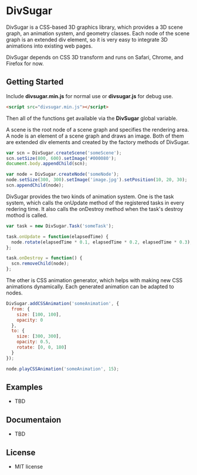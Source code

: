 DivSugar
========

DivSugar is a CSS-based 3D graphics library, which provides a 3D scene graph, an animation system, and geometry classes.
Each node of the scene graph is an extended div element, so it is very easy to integrate 3D animations into existing web pages.

DivSugar depends on CSS 3D transform and runs on Safari, Chrome, and Firefox for now.

Getting Started
---------------
Include **divsugar.min.js** for normal use or **divsugar.js** for debug use.
```html
<script src="divsugar.min.js"></script>
```
Then all of the functions get available via the **DivSugar** global variable.

A scene is the root node of a scene graph and specifies the rendering area.
A node is an element of a scene graph and draws an image.
Both of them are extended div elements and created by the factory methods of DivSugar.
```javascript
var scn = DivSugar.createScene('someScene');
scn.setSize(800, 600).setImage('#000080');
document.body.appendChild(scn);

var node = DivSugar.createNode('someNode');
node.setSize(300, 300).setImage('image.jpg').setPosition(10, 20, 30);
scn.appendChild(node);
```

DivSugar provides the two kinds of animation system. One is the task system, which calls the onUpdate method of the registered tasks in every redering time. It also calls the onDestroy method when the task's destroy mothod is called.
```javascript
var task = new DivSugar.Task('someTask');

task.onUpdate = function(elapsedTime) {
  node.rotate(elapsedTime * 0.1, elapsedTime * 0.2, elapsedTime * 0.3);
};

task.onDestroy = function() {
  scn.removeChild(node);
};
```
The other is CSS animation generator, which helps with making new CSS animations dynamically. Each generated animation can be adapted to nodes.
```javascript
DivSugar.addCSSAnimation('someAnimation', {
  from: {
    size: [100, 100],
    opacity: 0
  },
  to: {
    size: [300, 300],
    opacity: 0.5,
    rotate: [0, 0, 180]
  }
});

node.playCSSAnimation('someAnimation', 15);
```

Examples
--------
- TBD

Documentaion
------------
- TBD

License
-------
- MIT license
